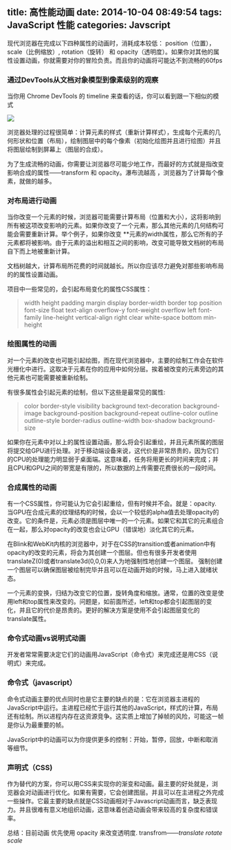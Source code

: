 title: 高性能动画
date: 2014-10-04 08:49:54
tags: JavaScript 性能
categories: Javscript
---

现代浏览器在完成以下四种属性的动画时，消耗成本较低： position（位置）， scale（比例缩放）, rotation（旋转） 和 opacity（透明度）。如果你对其他的属性设置动画，你就需要对你的冒险负责。而且你的动画将可能达不到流畅的60fps

### 通过DevTools从文档对象模型到像素级别的观察

当你用 Chrome DevTools 的 timeline 来查看的话，你可以看到跟一下相似的模式

![](http://ww4.sinaimg.cn/bmiddle/6c92bd39gw1ekyxoznj95j20mb0dj760.jpg)

浏览器处理的过程很简单：计算元素的样式（重新计算样式），生成每个元素的几何形状和位置（布局），绘制图层中的每个像素（初始化绘图并且进行绘图）并且将图层绘制到屏幕上（图层的合成）。

为了生成流畅的动画，你需要让浏览器尽可能少地工作，而最好的方式就是指改变影响合成的属性——transform 和 opacity。瀑布流越高 ，浏览器为了计算每个像素，就做的越多。

### 对布局进行动画

当你改变一个元素的时候，浏览器可能需要计算布局（位置和大小），这将影响到所有被这项改变影响的元素。如果你改变了一个元素，那么其他元素的几何结构可能会需要重新计算。举个例子，如果你改变 *<html>*元素的width属性，那么它所有的子元素都将被影响。由于元素的溢出和相互之间的影响，改变可能导致文档树的布局自下而上地被重新计算。

文档树越大，计算布局所花费的时间就越长。所以你应该尽力避免对那些影响布局的的属性设置动画。

项目中一些常见的，会引起布局变化的属性CSS属性：


> width	height
> padding	margin
> display	border-width
> border	top
> position	font-size
> float	text-align
> overflow-y	font-weight
> overflow	left
> font-family	line-height
> vertical-align	right
> clear	white-space
> bottom	min-height

### 绘图属性的动画

对一个元素的改变也可能引起绘图，而在现代浏览器中，主要的绘制工作会在软件光栅化中进行。这取决于元素在你的应用中如何分层。挨着被改变的元素旁边的其他元素也可能需要被重新绘制。

有很多属性会引起元素的绘制，但以下这些是最常见的属性:

> color	border-style
> visibility	background
> text-decoration	background-image
> background-position	background-repeat
> outline-color	outline
> outline-style	border-radius
> outline-width	box-shadow
> background-size


如果你在元素中对以上的属性设置动画，那么将会引起重绘，并且元素所属的图层将提交给GPU进行处理。对于移动端设备来说，这代价是非常昂贵的，因为它们的CPU的处理能力明显弱于桌面端。这意味着，任务将用更长的时间来完成；并且CPU和GPU之间的带宽是有限的，所以数据的上传需要花费很长的一段时间。

###  合成属性的动画

有一个CSS属性，你可能认为它会引起重绘，但有时候并不会。就是：opacity. 当GPU在合成元素的纹理结构的时候，会以一个较低的alpha值去处理opacity的改变。它的条件是，元素必须是图层中唯一的一个元素。如果它和其它的元素组合在一起，那么对opacity的改变也会让GPU（错误地）淡化其它的元素。

在Blink和WebKit内核的浏览器中，对于在CSS的transition或者animation中有opacity的改变的元素，将会为其创建一个图层。但也有很多开发者使用translateZ(0)或者translate3d(0,0,0)来人为地强制性地创建一个图层。 强制创建一个图层可以确保图层被绘制完毕并且可以在动画开始的时候，马上进入就绪状态。

一个元素的变换，归结为改变它的位置，旋转角度和缩放。通常，位置的改变是使用left和top属性来改变的。问题是，如前面所述，left和top都会引起图层的变化，并且它的代价是昂贵的。更好的解决方案是使用不会引起图层变化的translate属性。

### 命令式动画vs说明式动画

开发者常常需要决定它们的动画用JavaScript（命令式）来完成还是用CSS（说明式）来完成。

### 命令式（javascript）

命令式动画主要的优点同时也是它主要的缺点的是：它在浏览器主进程的JavaScript中运行。主进程已经忙于运行其他的JavaScript，样式的计算，布局还有绘制。所以进程内存在这资源竞争。这实质上增加了掉帧的风险，可能这一帧是你认为最重要的帧。

JavaScript中的动画可以为你提供更多的控制：开始，暂停，回放，中断和取消等细节。


### 声明式（CSS)

作为替代的方案，你可以用CSS来实现你的渐变和动画。最主要的好处就是，浏览器会对动画进行优化。如果有需要，它会创建图层。并且可以在主进程之外完成一些操作。它最主要的缺点就是CSS动画相对于Javascript动画而言，缺乏表现力。并且很难有意义地组织动画，这意味着创造动画会带来较高的复杂度和错误率。



总结：目前动画 优先使用  opacity 来改变透明度.  transfrom——*translate* *rotate* *scale*